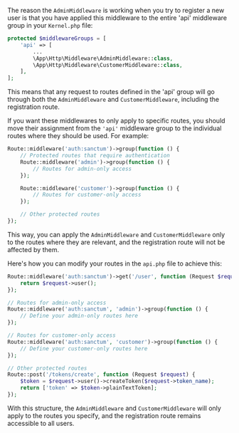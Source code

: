 The reason the `AdminMiddleware` is working when you try to register a new user is that you have applied this middleware to the entire 'api' middleware group in your `Kernel.php` file:

```php
protected $middlewareGroups = [
    'api' => [
        ...
        \App\Http\Middleware\AdminMiddleware::class,
        \App\Http\Middleware\CustomerMiddleware::class,
    ],
];
```

This means that any request to routes defined in the 'api' group will go through both the `AdminMiddleware` and `CustomerMiddleware`, including the registration route.

If you want these middlewares to only apply to specific routes, you should move their assignment from the `'api'` middleware group to the individual routes where they should be used. For example:

```php
Route::middleware('auth:sanctum')->group(function () {
    // Protected routes that require authentication
    Route::middleware('admin')->group(function () {
        // Routes for admin-only access
    });

    Route::middleware('customer')->group(function () {
        // Routes for customer-only access
    });

    // Other protected routes
});
```

This way, you can apply the `AdminMiddleware` and `CustomerMiddleware` only to the routes where they are relevant, and the registration route will not be affected by them.

Here's how you can modify your routes in the `api.php` file to achieve this:

```php
Route::middleware('auth:sanctum')->get('/user', function (Request $request) {
    return $request->user();
});

// Routes for admin-only access
Route::middleware('auth:sanctum', 'admin')->group(function () {
    // Define your admin-only routes here
});

// Routes for customer-only access
Route::middleware('auth:sanctum', 'customer')->group(function () {
    // Define your customer-only routes here
});

// Other protected routes
Route::post('/tokens/create', function (Request $request) {
    $token = $request->user()->createToken($request->token_name);
    return ['token' => $token->plainTextToken];
});
```

With this structure, the `AdminMiddleware` and `CustomerMiddleware` will only apply to the routes you specify, and the registration route remains accessible to all users.
